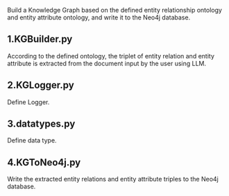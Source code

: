 Build a Knowledge Graph based on the defined entity relationship ontology and entity attribute ontology, and write it to the Neo4j database.
## 1.KGBuilder.py
According to the defined ontology, the triplet of entity relation and entity attribute is extracted from the document input by the user using LLM.
## 2.KGLogger.py
Define Logger.
## 3.datatypes.py
Define data type.
## 4.KGToNeo4j.py
Write the extracted entity relations and entity attribute triples to the Neo4j database.